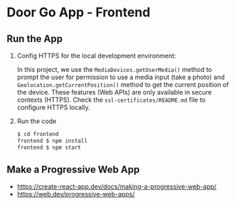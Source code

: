 # Door Go App - Frontend

## Run the App

1. Config HTTPS for the local development environment:

     In this project, we use the `MediaDevices.getUserMedia()` method to prompt the user for permission to use a media input (take a photo) and `Geolocation.getCurrentPosition()` method to get the current position of the device.
     These features (Web APIs) are only available in secure contexts (HTTPS).
     Check the `ssl-certificates/README.md` file to configure HTTPS locally.

2. Run the code

     ```bash
     $ cd frontend
     frontend $ npm install
     frontend $ npm start
     ```

## Make a Progressive Web App

- https://create-react-app.dev/docs/making-a-progressive-web-app/
- https://web.dev/progressive-web-apps/

